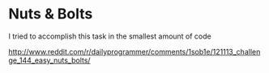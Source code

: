 Nuts & Bolts
============

I tried to accomplish this task in the smallest amount of code

http://www.reddit.com/r/dailyprogrammer/comments/1sob1e/121113_challenge_144_easy_nuts_bolts/